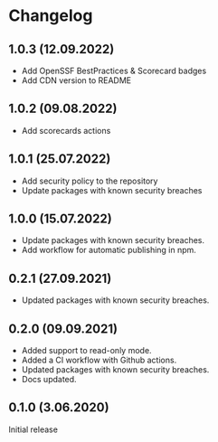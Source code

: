 # Changelog

## 1.0.3 (12.09.2022)
* Add OpenSSF BestPractices & Scorecard badges
* Add CDN version to README

## 1.0.2 (09.08.2022)
* Add scorecards actions

## 1.0.1 (25.07.2022)
* Add security policy to the repository
* Update packages with known security breaches

## 1.0.0 (15.07.2022)
* Update packages with known security breaches.
* Add workflow for automatic publishing in npm.

## 0.2.1 (27.09.2021)
* Updated packages with known security breaches.

## 0.2.0 (09.09.2021)

* Added support to read-only mode.
* Added a CI workflow with Github actions.
* Updated packages with known security breaches.
* Docs updated.

## 0.1.0 (3.06.2020)

Initial release
